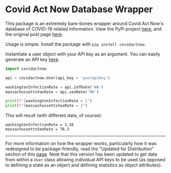 # Covid Act Now Database Wrapper

This package is an extremely bare-bones wrapper around Covid Act Now's database of COVID-19 related information. View the PyPi project [here](https://pypi.org/project/covidactnow/), and the original post page [here](https://covidinfo.preritdas.com). 

Usage is simple. Install the package with `pip install covidactnow`.

Instantiate a user object with your API key as an argument. You can easily generate an API key [here](https://covidactnow.org/data-api).

```python
import covidactnow

api = covidactnow.User(api_key = 'yourapikey')

washingtonInfectionRate = api.infRate('WA')
massachussettsVaxRate = api.vaxRate('MA')

print(f"{washingtonInfectionRate = }")
print(f"{massachussettsVaxRate = }")
```
This will result (with different data, of course):
```
washingtonInfectionRate = 1.16
massachussettsVaxRate = 76.3
```

----
For more information on how the wrapper works, particularly how it was redesigned to be package-friendly, read the "Updated for Distribution" section of this [page](https://covidinfo.preritdas.com). Note that this version has been updated to get data from within a `User` class allowing individual API keys to be used (as opposed to defining a state as an object and defining statistics as object attributes).
